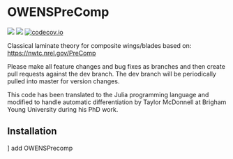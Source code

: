 # OWENSPreComp

[![](https://img.shields.io/badge/docs-stable-blue.svg)](https://sandialabs.github.io/OWENSPreComp.jl)
![](https://github.com/sandialabs/OWENSPreComp.jl/workflows/CI/badge.svg)
[![codecov.io](https://codecov.io/github/sandialabs/OWENSPreComp.jl/coverage.svg?branch=master)](https://codecov.io/github/sandialabs/OWENSPreComp.jl?branch=master)


Classical laminate theory for composite wings/blades based on: https://nwtc.nrel.gov/PreComp

Please make all feature changes and bug fixes as branches and then create pull requests against the dev branch.  The dev branch will be periodically pulled into master for version changes.

This code has been translated to the Julia programming language and modified to handle automatic differentiation by Taylor McDonnell at Brigham Young University during his PhD work.

## Installation
] add OWENSPrecomp

